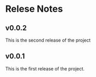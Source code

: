 # Relese Notes


## v0.0.2
This is the second release of the project

## v0.0.1
This is the first release of the project.

